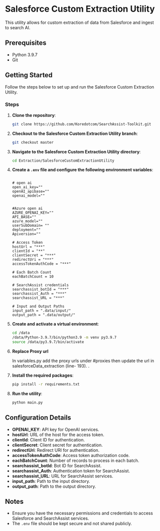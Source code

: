 # Salesforce Custom Extraction Utility

This utility allows for custom extraction of data from Salesforce and ingest to search AI.

## Prerequisites

- Python 3.9.7
- Git

## Getting Started

Follow the steps below to set up and run the Salesforce Custom Extraction Utility.

### Steps

1. **Clone the repository**:
    ```bash
    git clone https://github.com/Koredotcom/SearchAssist-Toolkit.git

2. **Checkout to the Salesforce Custom Extraction Utility branch**:
    ```bash
    git checkout master
    ```

3. **Navigate to the Salesforce Custom Extraction Utility directory**:
    ```bash
    cd Extraction/SalesforceCustomExtractionUtility
    ```

4. **Create a `.env` file and configure the following environment variables**:
    ```plaintext

    # open ai
    open_ai_key=""
    openAI_apibase=""
    openai_model=""


    #Azure open ai
    AZURE_OPENAI_KEY=""
    API_BASE=""
    azure_model=""
    userSubDomain= ""
    deployment=""
    Apiversion=""

    # Access Token
    hostUrl = "***"
    clientId = "**"
    clientSecret = "***"
    redirectUri = "***"
    accessTokenAuthCode = "***"

    # Each Batch Count
    eachBatchCount = 10

    # SearchAssist credentials
    searchassist_botId = "***"
    searchassist_Auth = "***"
    searchassist_URL = "***"

    # Input and Output Paths
    input_path = ".data/input/"
    output_path = ".data/output/"
    ```

5. **Create and activate a virtual environment**:
    ```bash
    cd /data
    /data/Python-3.9.7/bin/python3.9 -m venv py3.9.7
    source /data/py3.9.7/bin/activate
    ```
6. **Replace Proxy url**
   
   In variables.py add the proxy urls under #proxies then update the url in salesforceData_extraction (line- 193).   .
   

7. **Install the required packages**:
    ```bash
    pip install -r requirements.txt
    ```

8. **Run the utility**:
    ```bash
    python main.py
    ```

## Configuration Details

- **OPENAI_KEY**: API key for OpenAI services.
- **hostUrl**: URL of the host for the access token.
- **clientId**: Client ID for authentication.
- **clientSecret**: Client secret for authentication.
- **redirectUri**: Redirect URI for authentication.
- **accessTokenAuthCode**: Access token authorization code.
- **eachBatchCount**: Number of records to process in each batch.
- **searchassist_botId**: Bot ID for SearchAssist.
- **searchassist_Auth**: Authentication token for SearchAssist.
- **searchassist_URL**: URL for SearchAssist services.
- **input_path**: Path to the input directory.
- **output_path**: Path to the output directory.

## Notes

- Ensure you have the necessary permissions and credentials to access Salesforce and SearchAssist services.
- The `.env` file should be kept secure and not shared publicly.
